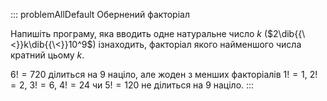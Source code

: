 ::: problemAllDefault
Обернений факторіал

Напишіть програму, яка вводить одне натуральне число $k$
($2\dib{{\<}}k\dib{{\<}}10^9$) ізнаходить, факторіал якого найменшого
числа кратний цьому $k$.

$6! = 720$ ділиться на 9 націло, але жоден з менших факторіалів
$1! = 1$, $2! = 2$, $3! = 6$, $4! = 24$ чи $5! = 120$ не ділиться на 9
націло.
:::
